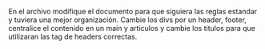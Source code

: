 En el archivo modifique el documento para que siguiera las reglas estandar y tuviera una mejor organización.
Cambie los divs por un header, footer, centralice el contenido en un main y articulos y cambie los titulos para que utilizaran las tag de headers correctas.